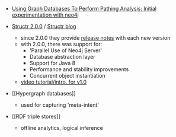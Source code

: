 - [Using Graph Databases To Perform Pathing Analysis: Initial experimentation with neo4j](http://snowplowanalytics.com/blog/2014/07/31/using-graph-databases-to-perform-pathing-analysis-initial-experimentation-with-neo4j/)

- [Structr 2.0.0](https://structr.org/blog/announcement-structr-2-0-0) / [Structr blog](https://structr.org/blog/)
  - since 2.0.0 they provide [release notes](https://structr.org/release-notes) with each new version
  - with 2.0.0, there was support for:
    - 'Parallel Use of Neo4j Server'
    - Database abstraction layer
    - Support for Java 8
    - Performance and stability improvements
    - Concurrent object instantiation
  - [video tutorial/intro. for v1.0](https://vimeo.com/93482196)

- [[Hypergraph databases]]
  - used for capturing 'meta-intent'

- [[RDF triple stores]]
  - offline analytics, logical inference